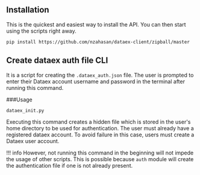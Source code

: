 ## Installation

This is the quickest and easiest way to install the API. You can then start using the scripts right away.
```
pip install https://github.com/nzahasan/dataex-client/zipball/master
```


## Create dataex auth file CLI

It is a script for creating the `.dataex_auth.json` file. The user is prompted to enter their Dataex account username and password in the terminal after running this command.

###Usage

```
dataex_init.py
```

Executing this command creates a hidden file which is stored in the user's home directory to be used for authentication. The user must already have a registered dataex account. To avoid failure in this case, users must create a Dataex user account. 

!!! info
    However, not running this command in the beginning will not impede the usage of other scripts. This is possible because `auth` module will create the authentication file if one is not 
    already present.
